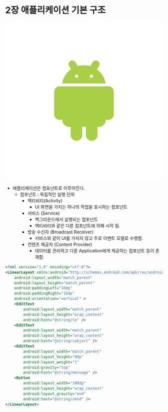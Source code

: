 # 2장 애플리케이션 기본 구조

![안드로이드 이미지](img/android2.png)

* 애플리케이션은 컴포넌트로 이루어진다.
    * 컴포넌트 : 독립적인 실행 단위
        * 액티비티(Activity)
            * UI 화면을 가지는 하나의 작업을 표시하는 컴포넌트
        * 서비스 (Service)
            * 백그라운드에서 실행되는 컴포넌트
            * 액티비티와 같은 다른 컴포넌트에 의해 시작 됨.
        * 방송 수신자 (Broadcast Receiver)
            * 서비스와 같이 UI를 가지지 않고 주로 이벤트 모델로 수행함.
        * 컨텐츠 제공자 (Content Provider)
            * 데이터를 관리하고 다른 Application에게 제공하는 컴포넌트
        등이 존재함.


```xml
<?xml version="1.0" encoding="utf-8"?>
<LinearLayout xmlns:android="http://schemas.android.com/apk/res/android"
    android:layout_width="match_parent"
    android:layout_height="match_parent"
    android:paddingLeft="16dp"
    android:paddingRight="16dp"
    android:orientation="vertical" >
    <EditText
        android:layout_width="match_parent"
        android:layout_height="wrap_content"
        android:hint="@string/to" />
    <EditText
        android:layout_width="match_parent"
        android:layout_height="wrap_content"
        android:hint="@string/subject" />
    <EditText
        android:layout_width="match_parent"
        android:layout_height="0dp"
        android:layout_weight="1"
        android:gravity="top"
        android:hint="@string/message" />
    <Button
        android:layout_width="100dp"
        android:layout_height="wrap_content"
        android:layout_gravity="end"
        android:text="@string/send" />
</LinearLayout>
```